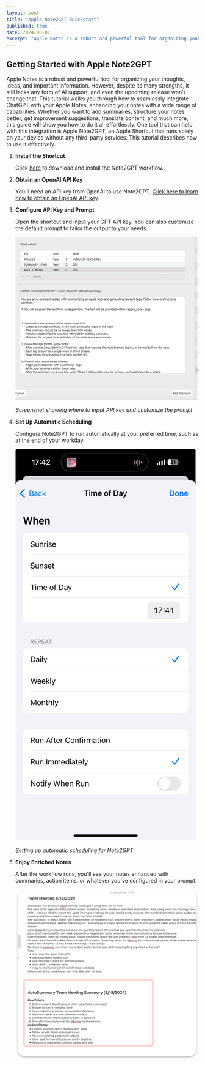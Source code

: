 ```yaml
---
layout: post
title: "Apple Note2GPT Quickstart"
published: true
date: 2024-08-01
excerpt: "Apple Notes is a robust and powerful tool for organizing your thoughts, ideas, and important information. However, despite its many strengths, it still lacks any form of AI support, and even the upcoming release won't change that. This tutorial walks you through how to seamlessly integrate ChatGPT with your Apple Notes, enhancing your notes with a wide range of capabilities. Whether you want to add summaries, structure your notes better, get improvement suggestions, translate content, and much more, this guide will show you how to do it all effortlessly.."
---
```


## Getting Started with Apple Note2GPT

Apple Notes is a robust and powerful tool for organizing your thoughts, ideas, and important information. However, despite its many strengths, it still lacks any form of AI support, and even the upcoming release won't change that. This tutorial walks you through how to seamlessly integrate ChatGPT with your Apple Notes, enhancing your notes with a wide range of capabilities. Whether you want to add summaries, structure your notes better, get improvement suggestions, translate content, and much more, this guide will show you how to do it all effortlessly. One tool that can help with this integration is Apple Note2GPT, an Apple Shortcut that runs solely on your device without any third-party services. This tutorial describes how to use it effectively.


1. **Install the Shortcut**
   
   Click [here](https://powdered3.gumroad.com/l/xbcxlo) to download and install the Note2GPT workflow..

2. **Obtain an OpenAI API Key**
   
   You'll need an API key from OpenAI to use Note2GPT. [Click here to learn how to obtain an OpenAI API key](https://gptforwork.com/help/knowledge-base/create-openai-api-key).

3. **Configure API Key and Prompt**
   
   Open the shortcut and input your GPT API key. You can also customize the default prompt to tailor the output to your needs.

   ![API key and prompt configuration](/assets/img/introducing-note2gpt/image_3.png)

   *Screenshot showing where to input API key and customize the prompt*

4. **Set Up Automatic Scheduling**
   
   Configure Note2GPT to run automatically at your preferred time, such as at the end of your workday.

   ![Scheduling the shortcut](/assets/img/introducing-note2gpt/image_4.png)

   *Setting up automatic scheduling for Note2GPT*

5. **Enjoy Enriched Notes**
   
   After the workflow runs, you'll see your notes enhanced with summaries, action items, or whatever you've configured in your prompt.

   ![Enhanced notes with summaries](/assets/img/introducing-note2gpt/image_5.png)


